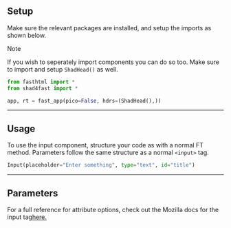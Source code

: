 ## Setup

Make sure the relevant packages are installed, and setup the imports as shown below.

> [!NOTE]
> If you wish to seperately import components you can do so too. Make sure to import and setup `ShadHead()` as well.

```python
from fasthtml import *
from shad4fast import *

app, rt = fast_app(pico=False, hdrs=(ShadHead(),))
```

---

## Usage

To use the input component, structure your code as with a normal FT method. Parameters follow the same structure as a normal `<input>` tag.

```python
Input(placeholder="Enter something", type="text", id="title")
```

---

## Parameters

For a full reference for attribute options, check out the Mozilla docs for the input tag<a href="https://developer.mozilla.org/en-US/docs/Web/HTML/Element/input" target="_blank">here.</a>
